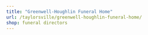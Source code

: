 ```yaml
---
title: "Greenwell-Houghlin Funeral Home"
url: /taylorsville/greenwell-houghlin-funeral-home/
shop: funeral directors
---
```

